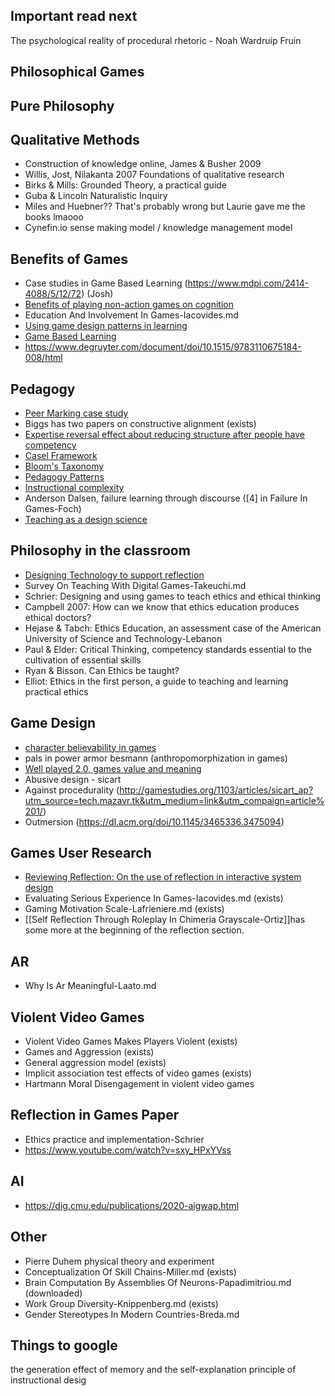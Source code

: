 Important read next
-------------------

The psychological reality of procedural rhetoric - Noah Wardruip Fruin

Philosophical Games
-------------------

Pure Philosophy
---------------

Qualitative Methods
-------------------

 - Construction of knowledge online, James & Busher 2009
 - Willis, Jost, Nilakanta 2007 Foundations of qualitative research
 - Birks & Mills: Grounded Theory, a practical guide
 - Guba & Lincoln Naturalistic Inquiry
 - Miles and Huebner?? That's probably wrong but Laurie gave me the books lmaooo
 - Cynefin.io sense making model / knowledge management model

Benefits of Games
-----------------

 - Case studies in Game Based Learning (https://www.mdpi.com/2414-4088/5/12/72) (Josh)
 - [Benefits of playing non-action games on cognition](https://journals.plos.org/plosone/article?id=10.1371/journal.pone.0058546)
 - Education And Involvement In Games-Iacovides.md
 - [Using game design patterns in learning](https://www.mdpi.com/2078-2489/12/10/393)
 - [Game Based Learning](https://www-jime.open.ac.uk/articles/10.5334/2004-8-oblinger/)
 - https://www.degruyter.com/document/doi/10.1515/9783110675184-008/html

Pedagogy
--------

 - [Peer Marking case study](https://celt.our.dmu.ac.uk/elt-case-studies-2/peer-marking-introduction-to-research-and-ethics/)
 - Biggs has two papers on constructive alignment (exists)
 - [Expertise reversal effect about reducing structure after people have competency](https://doi.apa.org/doiLanding?doi=10.1037%2Fa0022243)
 - [Casel Framework](https://casel.org/fundamentals-of-sel/what-is-the-casel-framework/)
 - [Bloom's Taxonomy](https://www.tes.com/magazine/archive/pedagogy-focus-what-blooms-taxonomy#:~:text=Bloom%27s%20Taxonomy%20is%20one%20of,over%20from%20the%20one%20before)
 - [Pedagogy Patterns](http://oro.open.ac.uk/34138/)
 - [Instructional complexity](https://www.science.org/doi/abs/10.1126/science.1238056)
 - Anderson Dalsen, failure learning through discourse ([4] in Failure In Games-Foch)
 - [Teaching as a design science](https://www.taylorfrancis.com/books/mono/10.4324/9780203125083/teaching-design-science-diana-laurillard)

Philosophy in the classroom
---------------------------

 - [Designing Technology to support reflection](https://link.springer.com/article/10.1007/BF02299633)
 - Survey On Teaching With Digital Games-Takeuchi.md
 - Schrier: Designing and using games to teach ethics and ethical thinking
 - Campbell 2007: How can we know that ethics education produces ethical doctors?
 - Hejase & Tabch: Ethics Education, an assessment case of the American University of Science and Technology-Lebanon
 - Paul & Elder: Critical Thinking, competency standards essential to the cultivation of essential skills
 - Ryan & Bisson. Can Ethics be taught?
 - Elliot: Ethics in the first person, a guide to teaching and learning practical ethics

Game Design
-----------

 - [character believability in games](https://loading.journals.publicknowledgeproject.org/loading/index.php/loading/article/view/42/51)
 - pals in power armor besmann (anthropomorphization in games)
 - [Well played 2.0, games value and meaning](https://www.google.com/books/edition/Well_Played_3_0/wapFAwAAQBAJ?hl=en&gbpv=0)
 - Abusive design - sicart
 - Against procedurality (http://gamestudies.org/1103/articles/sicart_ap?utm_source=tech.mazavr.tk&utm_medium=link&utm_compaign=article%201/)
 - Outmersion (https://dl.acm.org/doi/10.1145/3465336.3475094)

Games User Research
-------------------

 - [Reviewing Reflection: On the use of reflection in interactive system design](https://dl.acm.org/doi/10.1145/2598510.2598598)
 - Evaluating Serious Experience In Games-Iacovides.md (exists)
 - Gaming Motivation Scale-Lafrieniere.md (exists)
 - [[Self Reflection Through Roleplay In Chimeria Grayscale-Ortiz]]has some more at the beginning of the reflection section.

AR
----

 - Why Is Ar Meaningful-Laato.md

Violent Video Games
-------------------

 - Violent Video Games Makes Players Violent (exists)
 - Games and Aggression (exists)
 - General aggression model (exists)
 - Implicit association test effects of video games (exists)
 - Hartmann Moral Disengagement in violent video games

Reflection in Games Paper
-------------------------

 - Ethics practice and implementation-Schrier
 - https://www.youtube.com/watch?v=sxy_HPxYVss

AI
----

 - https://dig.cmu.edu/publications/2020-aigwap.html

Other
-----

 - Pierre Duhem physical theory and experiment
 - Conceptualization Of Skill Chains-Miller.md (exists)
 - Brain Computation By Assemblies Of Neurons-Papadimitriou.md (downloaded)
 - Work Group Diversity-Knippenberg.md (exists)
 - Gender Stereotypes In Modern Countries-Breda.md

Things to google
----------------

 the generation effect of memory and the self-explanation principle of instructional desig
